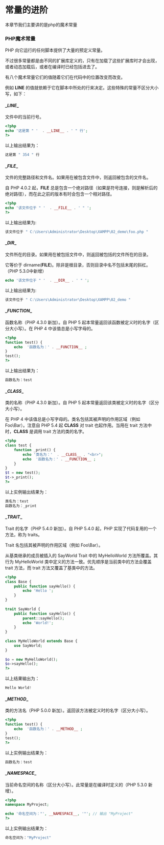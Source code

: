 # 常量的进阶
本章节我们主要讲的是php的魔术常量

### PHP魔术常量
PHP 向它运行的任何脚本提供了大量的预定义常量。

不过很多常量都是由不同的扩展库定义的，只有在加载了这些扩展库时才会出现，或者动态加载后，或者在编译时已经包括进去了。

有八个魔术常量它们的值随着它们在代码中的位置改变而改变。

例如 __LINE__ 的值就依赖于它在脚本中所处的行来决定。这些特殊的常量不区分大小写，如下：

#### \__LINE__
文件中的当前行号。

``` php
<?php
echo '这是第 " '  . __LINE__ . ' " 行';
?>
```

以上输出结果为：
``` php
这是第 " 354 " 行
```

#### \__FILE__
文件的完整路径和文件名。如果用在被包含文件中，则返回被包含的文件名。

自 PHP 4.0.2 起，__FILE__ 总是包含一个绝对路径（如果是符号连接，则是解析后的绝对路径），而在此之前的版本有时会包含一个相对路径。

``` php
<?php
echo '该文件位于 " '  . __FILE__ . ' " ';
?>
```

以上输出结果为:

``` php
该文件位于 " C:\Users\Administrator\Desktop\XAMPP\02_demo\foo.php "
```

#### \__DIR__
文件所在的目录。如果用在被包括文件中，则返回被包括的文件所在的目录。

它等价于 dirname(__FILE__)。除非是根目录，否则目录中名不包括末尾的斜杠。（PHP 5.3.0中新增）

``` php
echo '该文件位于 " '  . __DIR__ . ' " ';
```

以上输出结果为:

``` php
该文件位于 " C:\Users\Administrator\Desktop\XAMPP\02_demo "
```

#### \__FUNCTION__
函数名称（PHP 4.3.0 新加）。自 PHP 5 起本常量返回该函数被定义时的名字（区分大小写）。在 PHP 4 中该值总是小写字母的。

``` php
<?php
function test() {
    echo  '函数名为：' . __FUNCTION__ ;
}
test();
?>
```

以上输出结果为：

``` php
函数名为：test
```

#### \__CLASS__
类的名称（PHP 4.3.0 新加）。自 PHP 5 起本常量返回该类被定义时的名字（区分大小写）。

在 PHP 4 中该值总是小写字母的。类名包括其被声明的作用区域（例如 Foo\Bar）。注意自 PHP 5.4 起 __CLASS__ 对 trait 也起作用。当用在 trait 方法中时，__CLASS__ 是调用 trait 方法的类的名字。

``` php
<?php
class test {
    function _print() {
        echo '类名为：'  . __CLASS__ . "<br>";
        echo  '函数名为：' . __FUNCTION__ ;
    }
}
$t = new test();
$t->_print();
?>
```

以上实例输出结果为：

``` php
类名为：test
函数名为：_print
```

#### \__TRAIT__
Trait 的名字（PHP 5.4.0 新加）。自 PHP 5.4.0 起，PHP 实现了代码复用的一个方法，称为 traits。

Trait 名包括其被声明的作用区域（例如 Foo\Bar）。

从基类继承的成员被插入的 SayWorld Trait 中的 MyHelloWorld 方法所覆盖。其行为 MyHelloWorld 类中定义的方法一致。优先顺序是当前类中的方法会覆盖 trait 方法，而 trait 方法又覆盖了基类中的方法。

``` php
<?php
class Base {
    public function sayHello() {
        echo 'Hello ';
    }
}
 
trait SayWorld {
    public function sayHello() {
        parent::sayHello();
        echo 'World!';
    }
}
 
class MyHelloWorld extends Base {
    use SayWorld;
}
 
$o = new MyHelloWorld();
$o->sayHello();
?>
```

以上结果输出为：

``` php
Hello World!
```

#### \__METHOD__
类的方法名（PHP 5.0.0 新加）。返回该方法被定义时的名字（区分大小写）。

``` php
<?php
function test() {
    echo  '函数名为：' . __METHOD__ ;
}
test();
?>
```

以上实例输出结果为：

``` php
函数名为：test
```

#### \__NAMESPACE__
当前命名空间的名称（区分大小写）。此常量是在编译时定义的（PHP 5.3.0 新增）。

``` php
<?php
namespace MyProject;
 
echo '命名空间为："', __NAMESPACE__, '"'; // 输出 "MyProject"
?>
```

以上实例输出结果为：

``` php
命名空间为："MyProject"
```